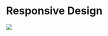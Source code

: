 # Responsive Design

[![](https://cdn.dribbble.com/userupload/16329532/file/original-091541cd71c7caff70f437e7d7977044.jpeg?resize=2400x1082)]()
